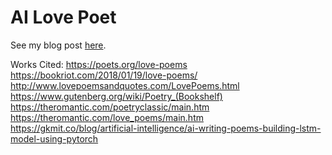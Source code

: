 # AI Love Poet

See my blog post [here](https://www.digitaltorterra.com/ai-love-poetry).

Works Cited:
https://poets.org/love-poems
https://bookriot.com/2018/01/19/love-poems/
http://www.lovepoemsandquotes.com/LovePoems.html
https://www.gutenberg.org/wiki/Poetry_(Bookshelf)
https://theromantic.com/poetryclassic/main.htm
https://theromantic.com/love_poems/main.htm
https://gkmit.co/blog/artificial-intelligence/ai-writing-poems-building-lstm-model-using-pytorch
